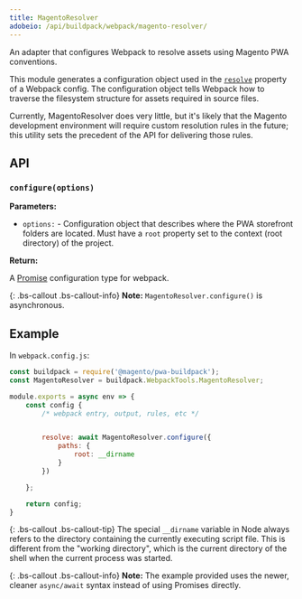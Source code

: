 ```yaml
---
title: MagentoResolver
adobeio: /api/buildpack/webpack/magento-resolver/
---
```


An adapter that configures Webpack to resolve assets using Magento PWA conventions.

This module generates a configuration object used in the [`resolve`] property of a Webpack config.
The configuration object tells Webpack how to traverse the filesystem structure for assets required in source files.

Currently, MagentoResolver does very little, but it's likely that the Magento development environment will require custom resolution rules in the future; this utility sets the precedent of the API for delivering those rules.

## API

### `configure(options)`

**Parameters:**

* `options:` - Configuration object that describes where the PWA storefront folders are located. Must have a `root` property set to the context (root directory) of the project.

**Return:**

A [Promise] configuration type for webpack.

{: .bs-callout .bs-callout-info}
**Note:**
`MagentoResolver.configure()` is asynchronous.

## Example

In `webpack.config.js`:

``` js
const buildpack = require('@magento/pwa-buildpack');
const MagentoResolver = buildpack.WebpackTools.MagentoResolver;

module.exports = async env => {
    const config {
        /* webpack entry, output, rules, etc */


        resolve: await MagentoResolver.configure({
            paths: {
                root: __dirname
            }
        })

    };

    return config;
}
```

{: .bs-callout .bs-callout-tip}
The special `__dirname` variable in Node always refers to the directory containing the currently executing script file.
This is different from the "working directory", which is the current directory of the shell when the current process was started.

{: .bs-callout .bs-callout-info}
**Note:**
The example provided uses the newer, cleaner `async/await` syntax instead of using Promises directly.


[`resolve`]: https://webpack.js.org/configuration/resolve/
[Promise]: https://webpack.js.org/configuration/configuration-types/#exporting-a-promise
